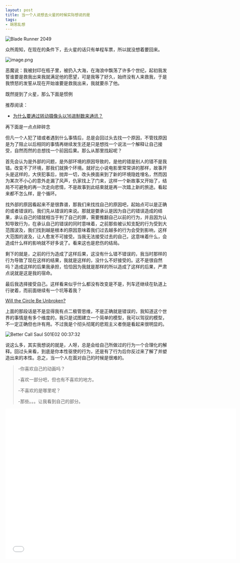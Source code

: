 ```yaml
---
layout: post
title: 当一个人说想去火星的时候实际想说的是
tags:
- 胡思乱想
---
```


![Blade Runner 2049](https://i.loli.net/2021/08/21/xJ8ZTVlYXvUM5qa.jpg)

众所周知，在现在的条件下，去火星的话只有单程车票，所以就没想着要回来。

![image.png](https://i.loli.net/2021/08/12/PTmxFMcJiqANE9j.png)

恶魔说：我被封印在瓶子里，被扔入大海，在海浪中飘荡了许多个世纪，起初我发誓谁要是救我出来我就满足他的愿望，可是我等了好久，始终没有人来救我，于是我愤怒的发誓从现在开始谁要是救我出来，我就要杀了他。

既然提到了火星，那么下面是惯例

推荐阅读：

- [为什么要通过转动摄像头以16进制数来通讯？](https://movie.douban.com/review/9974498/)

再下面是一点点碎碎念

但凡一个人犯了错或者遇到什么事情后，总是会回过头去找一个原因，不管找原因是为了阻止以后相同的事情再继续发生还是只是想找一个说法一个解释让自己接受，自然而然的总想找一个前因后果。那么从那里找起呢？

首先会认为是外部的问题，是外部环境的原因导致的，是他的错是别人的错不是我错。改变不了环境，那我们就换个环境。就好比小说电影里常常讲的那样，故事开头是这样的，大侠犯事后，抛弃一切，改头换面来到了新的环境隐姓埋名，然而因为某次不小心的意外走漏了风声，仇家找上了门来，这样一个新故事又开始了，结局不可避免的再一次走向悲情，不是故事到此结束就是再一次踏上新的旅途。看起来都不怎么样，是个循环。

找外部的原因看起来不是很靠谱，那我们来找找自己的原因吧，起始点可以是正确的或者错误的。我们先从错误的来说。那就是要承认是因为自己的错误造成的结果，承认自己的错就相当于判了自己的罪，需要推翻自己以前的行为，并且因为认知导致行为，在承认自己的错误的同时意味着，之前那些被认知支配的行为受到大范围波及，我们找到越是根本的原因意味着我们过去越多的行为会受到影响，这样大范围的波及，让人愈发不可接受。当我无法接受过去的自己，这意味着什么，会造成什么样的影响就不好多说了。看来这也是悲伤的结局。

剩下的就是，之前的行为造成了这样后果，这没有什么错不错误的，我当时那样的行为导致了现在这样的结果，我就是这样的，没什么不好接受的。这不是很自然吗？造成这样的后果我承担，恰恰因为我就是那样的所以造成了这样的后果，严肃点说就是这是我的宿命。

最后我选择接受自己。这样看来似乎什么都没有改变是不是，列车还继续在轨道上行驶着，而前面继续有一个坑等着我？

[Will the Circle Be Unbroken?](https://www.youtube.com/watch?v=9F1l6xXLSI0)

上面的那段话是不是显得我有点二极管思维，不是正确就是错误的，我知道这个世界的事情是有多个维度的，我只是试图建立一个简单的模型，我可以驾驭的模型，不一定正确但也许有用。不过我是个彻头彻尾的悲观主义者倒是看起来很明显的。

![Better Call Saul S01E02 00:37:32](https://i.loli.net/2021/08/19/Ah2jEnvQGHLNZq1.jpg)



说这么多，其实我想说的就是，人呀，总是会给自己所做过的行为一个合理化的解释。回过头来看，到底是你本性驱使的行为，还是有了行为后你反过来了解了并塑造出来的本性。总之，当一个人在面对自己的时候是很难的。



> -你喜欢自己的动画吗？
>
> -喜欢一部分吧，但也有不喜欢的地方。
>
> -不喜欢的是哪里呢？
>
> -那些。。。让我看到自己的部分。

<iframe src="//player.bilibili.com/player.html?aid=760210516&bvid=BV1W64y1i746&cid=328260851&page=1" scrolling="no" border="0" frameborder="no" framespacing="0" allowfullscreen="true" width="720px"
    height="468px">“作品比命更重要”——庵野秀明与《EVA》制作之路【银屏系漫游指南】丨机核</iframe>


